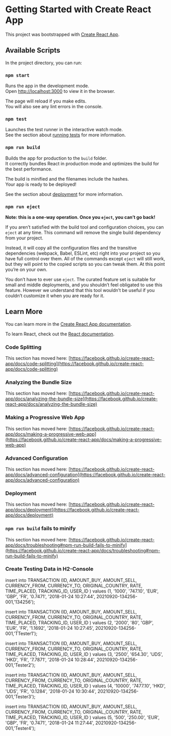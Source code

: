 # Getting Started with Create React App

This project was bootstrapped with [Create React App](https://github.com/facebook/create-react-app).

## Available Scripts

In the project directory, you can run:

### `npm start`

Runs the app in the development mode.\
Open [http://localhost:3000](http://localhost:3000) to view it in the browser.

The page will reload if you make edits.\
You will also see any lint errors in the console.

### `npm test`

Launches the test runner in the interactive watch mode.\
See the section about [running tests](https://facebook.github.io/create-react-app/docs/running-tests) for more information.

### `npm run build`

Builds the app for production to the `build` folder.\
It correctly bundles React in production mode and optimizes the build for the best performance.

The build is minified and the filenames include the hashes.\
Your app is ready to be deployed!

See the section about [deployment](https://facebook.github.io/create-react-app/docs/deployment) for more information.

### `npm run eject`

**Note: this is a one-way operation. Once you `eject`, you can’t go back!**

If you aren’t satisfied with the build tool and configuration choices, you can `eject` at any time. This command will remove the single build dependency from your project.

Instead, it will copy all the configuration files and the transitive dependencies (webpack, Babel, ESLint, etc) right into your project so you have full control over them. All of the commands except `eject` will still work, but they will point to the copied scripts so you can tweak them. At this point you’re on your own.

You don’t have to ever use `eject`. The curated feature set is suitable for small and middle deployments, and you shouldn’t feel obligated to use this feature. However we understand that this tool wouldn’t be useful if you couldn’t customize it when you are ready for it.

## Learn More

You can learn more in the [Create React App documentation](https://facebook.github.io/create-react-app/docs/getting-started).

To learn React, check out the [React documentation](https://reactjs.org/).

### Code Splitting

This section has moved here: [https://facebook.github.io/create-react-app/docs/code-splitting](https://facebook.github.io/create-react-app/docs/code-splitting)

### Analyzing the Bundle Size

This section has moved here: [https://facebook.github.io/create-react-app/docs/analyzing-the-bundle-size](https://facebook.github.io/create-react-app/docs/analyzing-the-bundle-size)

### Making a Progressive Web App

This section has moved here: [https://facebook.github.io/create-react-app/docs/making-a-progressive-web-app](https://facebook.github.io/create-react-app/docs/making-a-progressive-web-app)

### Advanced Configuration

This section has moved here: [https://facebook.github.io/create-react-app/docs/advanced-configuration](https://facebook.github.io/create-react-app/docs/advanced-configuration)

### Deployment

This section has moved here: [https://facebook.github.io/create-react-app/docs/deployment](https://facebook.github.io/create-react-app/docs/deployment)

### `npm run build` fails to minify

This section has moved here: [https://facebook.github.io/create-react-app/docs/troubleshooting#npm-run-build-fails-to-minify](https://facebook.github.io/create-react-app/docs/troubleshooting#npm-run-build-fails-to-minify)


### Create Testing Data in H2-Console
insert into TRANSACTION (ID, AMOUNT_BUY, AMOUNT_SELL, CURRENCY_FROM, CURRENCY_TO, ORIGINAL_COUNTRY,
RATE, TIME_PLACED, TRACKING_ID, USER_ID )
values (1, '1000', '747.10', 'EUR', 'GBP', 'FR', 
'0.7471', '2018-01-24 10:27:44', 20210920-134256-001,'134256');

insert into TRANSACTION (ID, AMOUNT_BUY, AMOUNT_SELL, CURRENCY_FROM, CURRENCY_TO, ORIGINAL_COUNTRY,
RATE, TIME_PLACED, TRACKING_ID, USER_ID )
values (2, '2000', '80', 'GBP', 'EUR', 'FR', 
'1.1692', '2018-01-24 10:27:45', 20210920-134256-001,'TTester1');

insert into TRANSACTION (ID, AMOUNT_BUY, AMOUNT_SELL, CURRENCY_FROM, CURRENCY_TO, ORIGINAL_COUNTRY,
RATE, TIME_PLACED, TRACKING_ID, USER_ID )
values (3, '2500', '654.30', 'UDS', 'HKD', 'FR', 
'7.7871', '2018-01-24 10:28:44', 20210920-134256-001,'Tester2');

insert into TRANSACTION (ID, AMOUNT_BUY, AMOUNT_SELL, CURRENCY_FROM, CURRENCY_TO, ORIGINAL_COUNTRY,
RATE, TIME_PLACED, TRACKING_ID, USER_ID )
values (4, '10000', '7477.10', 'HKD', 'UDS', 'FR', 
'0.1284', '2018-01-24 10:30:44', 20210920-134256-001,'Tester3');

insert into TRANSACTION (ID, AMOUNT_BUY, AMOUNT_SELL, CURRENCY_FROM, CURRENCY_TO, ORIGINAL_COUNTRY,
RATE, TIME_PLACED, TRACKING_ID, USER_ID )
values (5, '500', '250.00', 'EUR', 'GBP', 'FR', 
'0.7471', '2018-01-24 11:27:44', 20210920-134256-001,'Tester4');

